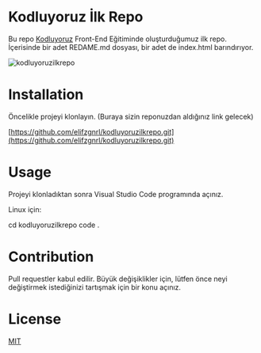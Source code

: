 # Kodluyoruz İlk Repo 
Bu repo [Kodluyoruz](https://www.kodluyoruz.org/) Front-End Eğitiminde oluşturduğumuz ilk repo. İçerisinde bir adet REDAME.md dosyası, bir adet de index.html barındırıyor.

![kodluyoruzilkrepo](C:\Users\elif.ozgun\Documents\github\kodluyoruz/ilkrepo.png)
# Installation
Öncelikle projeyi klonlayın. (Buraya sizin reponuzdan aldığınız link gelecek)

[https://github.com/elifzgnrl/kodluyoruzilkrepo.git](https://github.com/elifzgnrl/kodluyoruzilkrepo.git)
  
# Usage
Projeyi klonladıktan sonra Visual Studio Code programında açınız.

Linux için:

cd kodluyoruzilkrepo
code .

# Contribution
Pull requestler kabul edilir. Büyük değişiklikler için, lütfen önce neyi değiştirmek istediğinizi tartışmak için bir konu açınız.

# License
[MIT](https://choosealicense.com/licenses/mit/)

